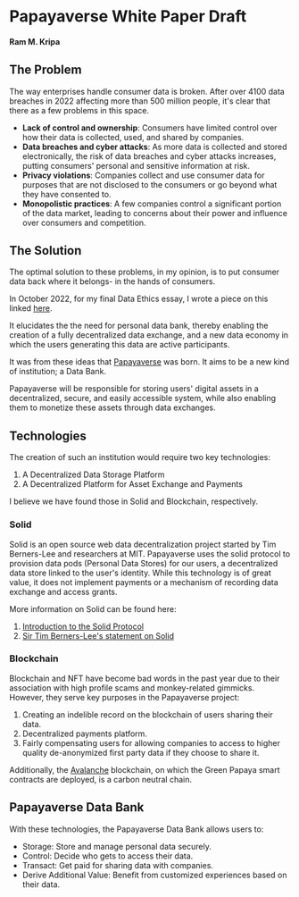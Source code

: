 # Papayaverse White Paper Draft
#### Ram M. Kripa

## The Problem

The way enterprises handle consumer data is broken.
After over 4100 data breaches in 2022 affecting more than 500 million people, it's clear that there as a few problems in this space.

+ **Lack of control and ownership**: Consumers have limited control over how their data is collected, used, and shared by companies.
+ **Data breaches and cyber attacks**: As more data is collected and stored electronically, the risk of data breaches and cyber attacks increases, putting consumers' personal and sensitive information at risk.
+ **Privacy violations**: Companies collect and use consumer data for purposes that are not disclosed to the consumers or go beyond what they have consented to.
+ **Monopolistic practices**: A few companies control a significant portion of the data market, leading to concerns about their power and influence over consumers and competition.

## The Solution

The optimal solution to these problems, in my opinion, is to put consumer data back where it belongs- in the hands of consumers.

In October 2022, for my final Data Ethics essay, I wrote a piece on this linked [here](https://www.papayaverse.com/post/of-cookie-monsters-and-men-the-war-for-data-privacy).

It elucidates the the need for personal data bank, thereby enabling the creation of a fully decentralized data exchange, and a new data economy in which the users generating this data are active participants.

It was from these ideas that [Papayaverse](https://www.papayaverse.com) was born. It aims to be a new kind of institution; a Data Bank.

Papayaverse will be responsible for storing users' digital assets in a decentralized, secure, and easily accessible system, while also enabling them to monetize these assets through data exchanges.

## Technologies

The creation of such an institution would require two key technologies: 
1. A Decentralized Data Storage Platform
2. A Decentralized Platform for Asset Exchange and Payments

I believe we have found those in Solid and Blockchain, respectively.

### Solid

Solid is an open source web data decentralization project started by Tim Berners-Lee and researchers at MIT.
Papayaverse uses the solid protocol to provision data pods (Personal Data Stores) for our users, a decentralized data store linked to the user's identity.
While this technology is of great value, it does not implement payments or a mechanism of recording data exchange and access grants.

More information on Solid can be found here:
1. [Introduction to the Solid Protocol](https://www.inrupt.com/solid)
2. [Sir Tim Berners-Lee's statement on Solid](https://www.inrupt.com/blog/one-small-step-for-the-web)

### Blockchain

Blockchain and NFT have become bad words in the past year due to their association with high profile scams and monkey-related gimmicks.
However, they serve key purposes in the Papayaverse project:

1. Creating an indelible record on the blockchain of users sharing their data.
2. Decentralized payments platform.
3. Fairly compensating users for allowing companies to access to higher quality de-anonymized first party data if they choose to share it.

Additionally, the [Avalanche](https://www.avax.network/blockchain-sustainability-platform) blockchain, on which the Green Papaya smart contracts are deployed, is a carbon neutral chain.

## Papayaverse Data Bank

With these technologies, the Papayaverse Data Bank allows users to:

+ Storage: Store and manage personal data securely.
+ Control: Decide who gets to access their data.
+ Transact: Get paid for sharing data with companies.
+ Derive Additional Value: Benefit from customized experiences based on their data.









   














